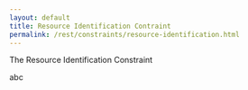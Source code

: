```yaml
---
layout: default
title: Resource Identification Contraint
permalink: /rest/constraints/resource-identification.html
---
```


The Resource Identification Constraint

abc